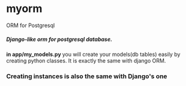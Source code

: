 # myorm
ORM for Postgresql

##### Django-like orm for postgresql database.

<b> in app/my_models.py </b> you will create your models(db tables) easily by creating python classes.
It is exactly the same with django ORM.

### Creating instances is also the same with Django's one

